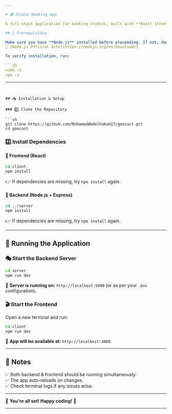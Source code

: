 ```yaml
---

# 🎬 Studio Booking App  

A full-stack application for booking studios, built with **React (Frontend)** and **Node.js + Express (Backend)**.  

## 🚀 Prerequisites  

Make sure you have **Node.js** installed before proceeding. If not, download and install it from:  
🔗 [Node.js Official Site](https://nodejs.org/en/download/)  

To verify installation, run:  

```sh
node -v
npm -v
```

---
```


## 📥 Installation & Setup  

### 1️⃣ Clone the Repository  

```sh
git clone https://github.com/MohamedAbdelhakem17/goocast.git
cd goocast
```

### 2️⃣ Install Dependencies  

#### 📌 Frontend (React)  

```sh
cd client
npm install
```
👉 If dependencies are missing, try `npm install` again.  

#### 📌 Backend (Node.js + Express)  

```sh
cd ../server
npm install
```
👉 If dependencies are missing, try `npm install` again.  

---

## 🏃 Running the Application  

### 🎭 Start the Backend Server  

```sh
cd server
npm run dev
```

📌 **Server is running on:** `http://localhost:5000` (or as per your `.env` configuration).  

### 🎬 Start the Frontend  

Open a new terminal and run:  

```sh
cd client
npm run dev
```

📌 **App will be available at:** `http://localhost:3000`.  

---

## 📝 Notes  

✅ Both backend & frontend should be running simultaneously.  
✅ The app auto-reloads on changes.  
✅ Check terminal logs if any issues arise.  

---

🎉 **You're all set! Happy coding!** 🚀  

---

